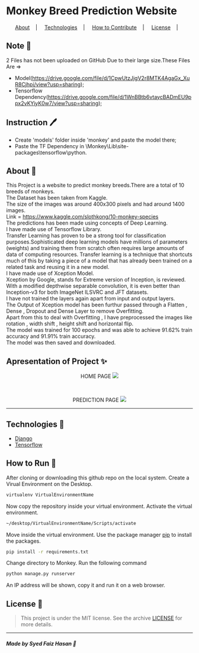 <h1>Monkey Breed Prediction Website</h1>


<p align="center">
<a href="#about-memo">About</a>&nbsp;&nbsp;&nbsp; | &nbsp;&nbsp;&nbsp;
<a href="#tecnologies-rocket">Technologies</a>&nbsp;&nbsp;&nbsp; | &nbsp;&nbsp;&nbsp;
<a href="#how-to-contribute-">How to Contribute</a>&nbsp;&nbsp;&nbsp; | &nbsp;&nbsp;&nbsp;
<a href="#license-scroll">License</a>&nbsp;&nbsp;&nbsp; | &nbsp;&nbsp;&nbsp;
</p>


## Note :memo:

2 Files has not been uploaded on GitHub Due to their large size.These Files Are =>
- Model(https://drive.google.com/file/d/1CpwUtzJjgV2r8MTK4AgaGx_XuR8Cjhpi/view?usp=sharing);
- Tensorflow Dependency(https://drive.google.com/file/d/1WnBBtb6vtaycBADmEU9ppx2vKYiyK0w7/view?usp=sharing);

## Instruction :pen:

- Create 'models' folder inside 'monkey' and paste the model there;
- Paste the TF Dependency in \Monkey\Lib\site-packages\tensorflow\python.

## About :memo:

This Project is a website to predict monkey breeds.There are a total of 10 breeds of monkeys.<br/>
 The Dataset has been taken from Kaggle.<br/>
 The size of the images was around 400x300 pixels and had around 1400 images.<br/>
Link = https://www.kaggle.com/slothkong/10-monkey-species<br/>
The predictions has been made using concepts of Deep Learning.<br/>
I have made use of Tensorflow Library.<br/>
Transfer Learning has proven to be a strong tool for classification purposes.Sophisticated deep learning models have millions of parameters (weights) and training them from scratch often requires large amounts of data of computing resources. Transfer learning is a technique that shortcuts much of this by taking a piece of a model that has already been trained on a related task and reusing it in a new model.<br/>
I have made use of Xception Model.<br/>
Xception by Google, stands for Extreme version of Inception, is reviewed. With a modified depthwise separable convolution, it is even better than Inception-v3 for both ImageNet ILSVRC and JFT datasets.<br/>
I have not trained the layers again apart from input and output layers.<br/>
The Output of Xception model has been furthur passed through a Flatten , Dense , Dropout and Dense Layer to remove Overfitting.<br/>
Apart from this to deal with Overfitting , I have preprocessed the images like rotation , width shift , height shift and horizontal flip.<br/>
The model was trained for 100 epochs and was able to achieve 91.62% train accuracy and 91.91% train accuracy.<br/>
The model was then saved and downloaded.<br/>

## Apresentation of Project :sparkles:

<p align="center"> HOME PAGE
<image src="https://github.com/faiz-hasan11/MonkeyBreedPredictionWebsite/blob/master/HomePage.png" />
</p><br>
<p align="center"> PREDICTION PAGE
<image src="https://github.com/faiz-hasan11/MonkeyBreedPredictionWebsite/blob/master/PredictionPage.png" />
</p>


---

## Technologies :rocket:

- <a href="https://www.djangoproject.com/">Django</a>
- <a href="https://www.tensorflow.org/">Tensorflow</a>

## How to Run 🤔
After cloning or downloading this github repo on the local system. 
Create a Virual Environment on the Desktop.
```bash
virtualenv VirtualEnvironmentName
```
Now copy the repository inside your virtual environment.
Activate the virtual environment.
```bash
~/desktop/VirtualEnvironmentName/Scripts/activate
```
Move inside the virtual environment.
Use the package manager [pip](https://pip.pypa.io/en/stable/) to install the packages.
```bash
pip install -r requirements.txt
```

Change directory to Monkey.
Run the following command
```bash
python manage.py runserver
```
An IP address will be shown, copy it and run it on a web browser.

## License :scroll:

> This project is under the MIT license. See the archive [LICENSE](LICENSE) for more details.

---

##### Made by Syed Faiz Hasan :wave:
